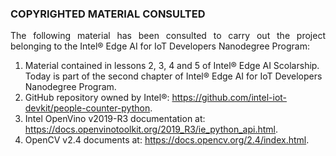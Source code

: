 ### COPYRIGHTED MATERIAL CONSULTED

<p style='text-align: justify;'>
The following material has been consulted to carry out the project belonging to the Intel® Edge AI for IoT Developers Nanodegree Program:

1) Material contained in lessons 2, 3, 4 and 5 of Intel® Edge AI Scolarship. Today is part of the second chapter of Intel® Edge AI for IoT Developers Nanodegree Program.
2) GitHub repository owned by Intel®: https://github.com/intel-iot-devkit/people-counter-python.
3) Intel OpenVino v2019-R3 documentation at: https://docs.openvinotoolkit.org/2019_R3/ie_python_api.html.
4) OpenCV v2.4 documents at: https://docs.opencv.org/2.4/index.html.
</p>
